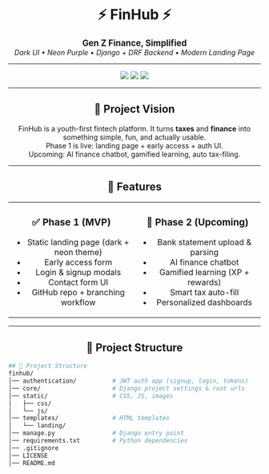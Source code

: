 <!-- Modern README theme using HTML for layout & style -->

<h1 align="center">⚡ FinHub ⚡</h1>

<p align="center">
  <b style="font-size:1.2em;">Gen Z Finance, Simplified</b><br>
  <i>Dark UI • Neon Purple • Django + DRF Backend • Modern Landing Page</i>
</p>

---

<p align="center">
  <img src="https://img.shields.io/badge/Status-Phase%201%20MVP-7C3AED?style=for-the-badge&logo=django&logoColor=white" />
  <img src="https://img.shields.io/badge/Made%20With-Django-000000?style=for-the-badge&logo=django&logoColor=white" />
  <img src="https://img.shields.io/badge/UI-Dark%20Mode-9333EA?style=for-the-badge&logo=css3&logoColor=white" />
</p>

---

<h2 align="center">🌌 Project Vision</h2>

<p align="center">
  FinHub is a youth-first fintech platform. It turns <b>taxes</b> and <b>finance</b> into
  something simple, fun, and actually usable.<br>
  Phase 1 is live: landing page + early access + auth UI.<br>
  Upcoming: AI finance chatbot, gamified learning, auto tax-filing.
</p>

---

<h2 align="center">🚀 Features</h2>

<table align="center">
<tr>
<td align="center" width="50%">
  
### ✅ Phase 1 (MVP)
- Static landing page (dark + neon theme)  
- Early access form  
- Login & signup modals  
- Contact form UI  
- GitHub repo + branching workflow  

</td>
<td align="center" width="50%">
  
### 🔮 Phase 2 (Upcoming)
- Bank statement upload & parsing  
- AI finance chatbot  
- Gamified learning (XP + rewards)  
- Smart tax auto-fill  
- Personalized dashboards  

</td>
</tr>
</table>

---

<h2 align="center">📂 Project Structure</h2>

```bash
## 📂 Project Structure
finhub/
│── authentication/          # JWT auth app (signup, login, tokens)
│── core/                    # Django project settings & root urls
│── static/                  # CSS, JS, images
│   ├── css/
│   └── js/
│── templates/               # HTML templates
│   └── landing/
│── manage.py                # Django entry point
│── requirements.txt         # Python dependencies
│── .gitignore
│── LICENSE
│── README.md
